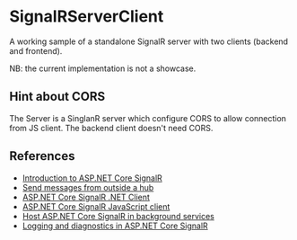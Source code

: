 # SignalRServerClient

A working sample of a standalone SignalR server with two clients (backend and frontend).

NB: the current implementation is not a showcase.

## Hint about CORS

The Server is a SinglanR server which configure CORS to allow connection from JS client. The backend client doesn't need CORS.

## References

- [Introduction to ASP.NET Core SignalR](https://docs.microsoft.com/en-us/aspnet/core/signalr/introduction?view=aspnetcore-3.1)
- [Send messages from outside a hub](https://docs.microsoft.com/en-us/aspnet/core/signalr/hubcontext?view=aspnetcore-3.1)
- [ASP.NET Core SignalR .NET Client](https://docs.microsoft.com/en-us/aspnet/core/signalr/dotnet-client?view=aspnetcore-3.1&tabs=visual-studio)
- [ASP.NET Core SignalR JavaScript client](https://docs.microsoft.com/en-us/aspnet/core/signalr/javascript-client?view=aspnetcore-3.1)
- [Host ASP.NET Core SignalR in background services](https://docs.microsoft.com/en-us/aspnet/core/signalr/background-services?view=aspnetcore-3.1)
- [Logging and diagnostics in ASP.NET Core SignalR](https://docs.microsoft.com/en-us/aspnet/core/signalr/diagnostics?view=aspnetcore-3.1)

